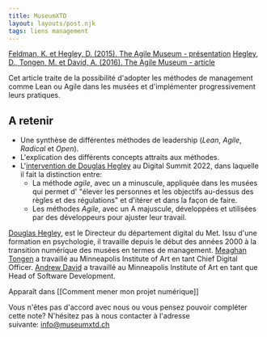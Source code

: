 ```yaml
---
title: MuseumXTD
layout: layouts/post.njk
tags: liens management
---
```


[Feldman, K. et Hegley, D. (2015). The Agile Museum - présentation](https://www.slideshare.net/dhegley/the-agile-museum-21st-century-leadership)
[Hegley, D., Tongen, M. et David, A. (2016). The Agile Museum - article](https://mw2016.museumsandtheweb.com/paper/the-agile-museum/)

Cet article traite de la possibilité d'adopter les méthodes de management comme Lean ou Agile dans les musées et d'implémenter progressivement leurs pratiques. 

## A retenir
- Une synthèse de différentes méthodes de leadership (*Lean*, *Agile*, *Radical* et *Open*).
- L'explication des différents concepts attraits aux méthodes. 
- L'[intervention de Douglas Hegley](https://www.museumnext.com/article/in-conversation-with-douglas-hegley/) au Digital Summit 2022, dans laquelle il fait la distinction entre:
	- La méthode *agile*, avec un a minuscule, appliquée dans les musées qui permet d' "élever les personnes et les objectifs au-dessus des règles et des régulations" et d'itérer et dans la façon de faire. 
	- Les méthodes *Agile*, avec un A majuscule, développées et utilisées par des développeurs pour ajuster leur travail. 


[Douglas Hegley](https://www.linkedin.com/in/douglashegley/), est le Directeur du département digital du Met. Issu d'une formation en psychologie, il travaille depuis le début des années 2000 à la transition numérique des musées en termes de management. 
[Meaghan Tongen](https://www.linkedin.com/in/meaghan-tongen-6199056b/) a travaillé au Minneapolis Institute of Art en tant Chief Digital Officer. 
[Andrew David](https://www.linkedin.com/in/andrew-david/) a travaillé au Minneapolis Institute of Art en tant que Head of Software Development.  



Apparaît dans [[Comment mener mon projet numérique]]

Vous n'êtes pas d'accord avec nous ou vous pensez pouvoir compléter cette note? N'hésitez pas à nous contacter à l'adresse suivante: [info@museumxtd.ch](mailto:info@museumxtd.ch)
